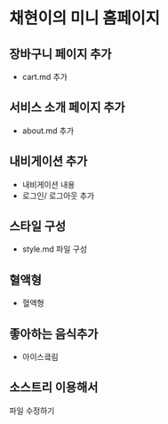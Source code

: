 # 채현이의 미니 홈페이지

## 장바구니 페이지 추가

- cart.md 추가

## 서비스 소개 페이지 추가

- about.md 추가

## 내비게이션 추가

- 내비게이션 내용
- 로그인/ 로그아웃 추가

## 스타일 구성

- style.md 파일 구성

## 혈액형

- 혈액형

## 좋아하는 음식추가

- 아이스킄림

## 소스트리 이용해서

파일 수정하기
